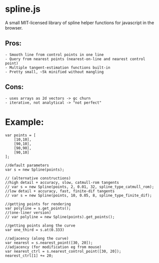 
# spline.js

A small MIT-licensed library of spline helper functions for javascript in the browser.

## Pros:

	- Smooth line from control points in one line
	- Query from nearest points (nearest-on-line and nearest control point)
	- Multiple tangent-estimation functions built-in
	- Pretty small, ~5k minified without mangling

## Cons:

	- uses arrays as 2d vectors -> gc churn
	- iterative, not analytical -> "not perfect"

# Example:

```
var points = [
	[10,10],
	[90,10],
	[90,90],
	[90,10]
];

//default parameters
var s = new Spline(points);

// (alternative constructions)
//high detail + accuracy, slow, catmull-rom tangents
// var s = new Spline(points, 2, 0.01, 32, spline_type_catmull_rom);
//low detail + accuracy, fast, finite-dif tangents
// var s = new Spline(points, 10, 0.05, 8, spline_type_finite_dif);

//getting points for rendering
var polyline = s.get_points();
//(one-liner version)
// var polyline = new Spline(points).get_points();

//getting points along the curve
var one_third = s.at(0.333)

//adjacency (along the curve)
var nearest = s.nearest_point([30, 20]);
//adjacency (for modification eg from mouse)
var nearest_ctrl = s.nearest_control_point([30, 20]);
nearest_ctrl[1] += 20;
```

